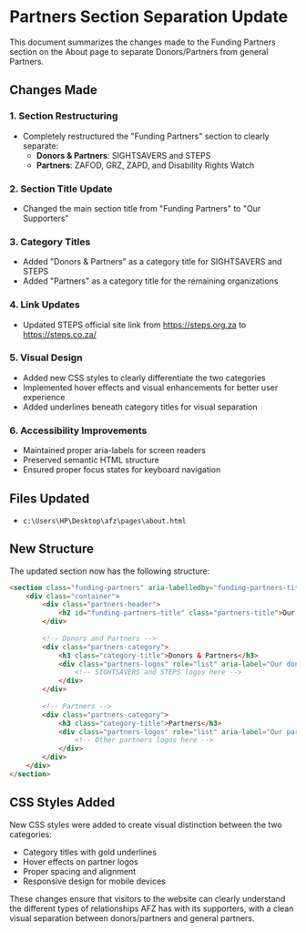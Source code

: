 # Partners Section Separation Update

This document summarizes the changes made to the Funding Partners section on the About page to separate Donors/Partners from general Partners.

## Changes Made

### 1. Section Restructuring
- Completely restructured the "Funding Partners" section to clearly separate:
  - **Donors & Partners**: SIGHTSAVERS and STEPS
  - **Partners**: ZAFOD, GRZ, ZAPD, and Disability Rights Watch

### 2. Section Title Update
- Changed the main section title from "Funding Partners" to "Our Supporters"

### 3. Category Titles
- Added "Donors & Partners" as a category title for SIGHTSAVERS and STEPS
- Added "Partners" as a category title for the remaining organizations

### 4. Link Updates
- Updated STEPS official site link from https://steps.org.za to https://steps.co.za/

### 5. Visual Design
- Added new CSS styles to clearly differentiate the two categories
- Implemented hover effects and visual enhancements for better user experience
- Added underlines beneath category titles for visual separation

### 6. Accessibility Improvements
- Maintained proper aria-labels for screen readers
- Preserved semantic HTML structure
- Ensured proper focus states for keyboard navigation

## Files Updated

- `c:\Users\HP\Desktop\afz\pages\about.html`

## New Structure

The updated section now has the following structure:

```html
<section class="funding-partners" aria-labelledby="funding-partners-title">
    <div class="container">
        <div class="partners-header">
            <h2 id="funding-partners-title" class="partners-title">Our Supporters</h2>
        </div>
        
        <!-- Donors and Partners -->
        <div class="partners-category">
            <h3 class="category-title">Donors & Partners</h3>
            <div class="partners-logos" role="list" aria-label="Our donors and partners">
                <!-- SIGHTSAVERS and STEPS logos here -->
            </div>
        </div>
        
        <!-- Partners -->
        <div class="partners-category">
            <h3 class="category-title">Partners</h3>
            <div class="partners-logos" role="list" aria-label="Our partners">
                <!-- Other partners logos here -->
            </div>
        </div>
    </div>
</section>
```

## CSS Styles Added

New CSS styles were added to create visual distinction between the two categories:

- Category titles with gold underlines
- Hover effects on partner logos
- Proper spacing and alignment
- Responsive design for mobile devices

These changes ensure that visitors to the website can clearly understand the different types of relationships AFZ has with its supporters, with a clean visual separation between donors/partners and general partners.